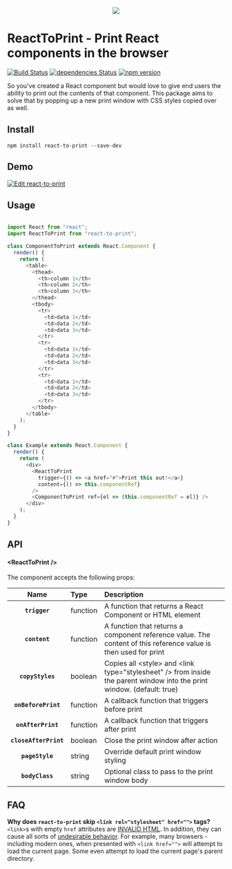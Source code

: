 <div align="center">
  <img src="https://user-images.githubusercontent.com/19170080/33672781-14f1b03e-da79-11e7-95fe-4ce15f170230.png" />
</div>

# ReactToPrint - Print React components in the browser

[![Build Status](https://travis-ci.org/gregnb/react-to-print.svg?branch=master)](https://travis-ci.org/gregnb/react-to-print)
[![dependencies Status](https://david-dm.org/gregnb/react-to-print/status.svg)](https://david-dm.org/gregnb/react-to-print)
[![npm version](https://badge.fury.io/js/react-to-print.svg)](https://badge.fury.io/js/react-to-print)

So you've created a React component but would love to give end users the ability to print out the contents of that component. This package aims to solve that by popping up a new print window with CSS styles copied over as well.

## Install

`npm install react-to-print --save-dev `

## Demo

[![Edit react-to-print](https://codesandbox.io/static/img/play-codesandbox.svg)](https://codesandbox.io/s/kmmw7l39y7)

## Usage


```js

import React from "react";
import ReactToPrint from "react-to-print";

class ComponentToPrint extends React.Component {
  render() {
    return (
      <table>
        <thead>
          <th>column 1</th>
          <th>column 2</th>
          <th>column 3</th>
        </thead>
        <tbody>
          <tr>
            <td>data 1</td>
            <td>data 2</td>
            <td>data 3</td>
          </tr>
          <tr>
            <td>data 1</td>
            <td>data 2</td>
            <td>data 3</td>
          </tr>
          <tr>
            <td>data 1</td>
            <td>data 2</td>
            <td>data 3</td>
          </tr>
        </tbody>
      </table>
    );
  }
}

class Example extends React.Component {
  render() {
    return (
      <div>
        <ReactToPrint
          trigger={() => <a href="#">Print this out!</a>}
          content={() => this.componentRef}
        />
        <ComponentToPrint ref={el => (this.componentRef = el)} />
      </div>
    );
  }
}


```


## API

#### &lt;ReactToPrint />

The component accepts the following props:

|Name|Type|Description
|:--:|:-----|:-----|
|**`trigger`**|function|A function that returns a React Component or HTML element
|**`content`**|function|A function that returns a component reference value. The content of this reference value is then used for print
|**`copyStyles`**|boolean|Copies all &lt;style> and &lt;link type="stylesheet" /> from <head> inside the parent window into the print window. (default: true)
|**`onBeforePrint`**|function|A callback function that triggers before print
|**`onAfterPrint`**|function|A callback function that triggers after print
|**`closeAfterPrint`**|boolean|Close the print window after action
|**`pageStyle`**|string|Override default print window styling
|**`bodyClass`**|string|Optional class to pass to the print window body

## FAQ

**Why does `react-to-print` skip `<link rel="stylesheet" href="">` tags?**
`<link>`s with empty `href` attributes are [INVALID HTML](https://www.w3.org/TR/html50/document-metadata.html#attr-link-href). In addition, they can cause all sorts of [undesirable behavior](https://gtmetrix.com/avoid-empty-src-or-href.html). For example, many browsers - including modern ones, when presented with `<link href="">` will attempt to load the current page. Some even attempt to load the current page's parent directory.

